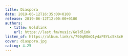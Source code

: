 ```yaml
---
title: Diaspora
date: 2019-06-12T16:35:00+0100
release: 2019-06-12T12:00:00+0100
authors:
  - title: Goldlink
    url: https://last.fm/music/Goldlink
listen_of: https://album.link/s/790qROmQ1y4aPEYLcSkScH
cover: diaspora.jpg
rating: 4.25
---
```


